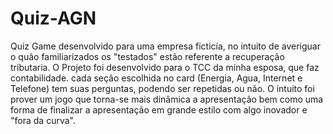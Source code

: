 # Quiz-AGN
Quiz Game desenvolvido para uma empresa ficticía, no intuito de averiguar o quão familiarizados os "testados" estão referente a recuperação tributaria.
O Projeto foi desenvolvido para o TCC da minha esposa, que faz contabilidade. cada seção escolhida no card (Energia, Agua, Internet e Telefone) tem suas perguntas, podendo ser repetidas ou não.
O intuito foi prover um jogo que torna-se mais dinâmica a apresentação bem como uma forma de finalizar a apresentação em grande estilo com algo inovador e "fora da curva".

